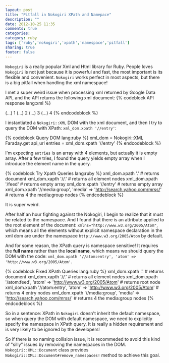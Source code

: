 ```yaml
---
layout: post
title: "Pitfall in Nokogiri XPath and Namepace"
description: ""
date: 2012-10-25 11:35
comments: true
categories: 
category: ruby
tags: ['ruby','nokogiri','xpath','namespace','pitfall']
sharing: true
footer: false
---
```


`Nokogiri` is a really popular Xml and Html library for Ruby. People loves `Nokogiri` is not just because it is powerful and fast, the most important is its flexible and convenient. 
`Nokogiri` works perfect in most aspects, but there is a big pitfall when handling the xml namespace!

I met a super weird issue when processing xml returned by Google Data API, and the API returns the following xml document:
{% codeblock API response lang:xml %}
  <?xml version="1.0" encoding="UTF-8"?>
  <feed xmlns="http://www.w3.org/2005/Atom" xmlns:media="http://search.yahoo.com/mrss/" xmlns:yt="http://gdata.youtube.com/schemas/2007">
    <entry>
      <media:group>(...)</media:group>
      <yt:position>1</yt:position>
    </entry>
    <entry>
      <media:group>(...)</media:group>
      <yt:position>2</yt:position>
    </entry>
    <entry>
      <media:group>(...)</media:group>
      <yt:position>3</yt:position>
    </entry>
    <entry>
      <media:group>(...)</media:group>
      <yt:position>4</yt:position>
    </entry>
  </feed>
{% endcodeblock %}

I instantiated a `Nokogiri::XML` DOM with the xml document, and then I try to query the DOM with XPath: `xml_dom.xpath '//entry'`:

{% codeblock Query DOM lang:ruby %}
  xml_dom = Nokogiri::XML Faraday.get api_url
  entries = xml_dom.xpath '//entry'
{% endcodeblock %}

I'm expecting `entries` is an array with 4 elements, but actually it is empty array. After a few tries, I found the query yields empty array when I introduce the element name in the query. 

{% codeblock Try Xpath Queries lang:ruby %}
  xml_dom.xpath '.' # returns document
  xml_dom.xapth '//.' # returns all element nodes
  xml_dom.xpath '/feed' # returns empty array
  xml_dom.xpath '//entry' # returns empty array
  xml_dom.xpath '//media:group', 'media' => 'http://search.yahoo.com/mrss/' # returns 4 the media:group nodes
{% endcodeblock %}
 
It is super weird.

After half an hour fighting against the Nokogiri, I begin to realize that it must be related to the namespace.
And I found that there is an attribute applied to the root element of the document: `xmlns="http://www.w3.org/2005/Atom"`, which means all the elements without explicit namespace declaration in the xml dom are under the namespace `http://www.w3.org/2005/Atom` by default.


And for some reason, the XPath query is namespace sensitive! It requires the **full name** rather than the **local name**, which means we should query the DOM with the code: `xml_dom.xpath '//atom:entry', 'atom' => 'http://www.w3.org/2005/Atom'`.

{% codeblock Fixed XPath Queries lang:ruby %}
  xml_dom.xpath '.' # returns document
  xml_dom.xapth '//.' # returns all element nodes
  xml_dom.xpath '/atom:feed', 'atom' => 'http://www.w3.org/2005/Atom' # returns root node
  xml_dom.xpath '//atom:entry', 'atom' => 'http://www.w3.org/2005/Atom' # returns 4 entry nodes
  xml_dom.xpath '//media:group', 'media' => 'http://search.yahoo.com/mrss/' # returns 4 the media:group nodes
{% endcodeblock %}

So in a sentence: XPath in `Nokogiri` doesn't inherit the default namespace, so when query the DOM with default namespace, we need to explicitly specify the namespace in XPath query. It is really a hidden requirement and is very likely to be ignored by the developers!

So if there is no naming collision issue, it is recommeded to avoid this kind of "silly" issues by removing the namespaces in the DOM. `Nokogiri::XML::Document` class provides `Nokogiri::XML::Document#remove_namespaces!` method to achieve this goal.

